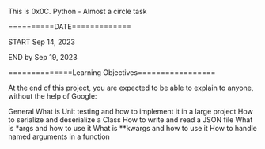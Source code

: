 This is 0x0C. Python - Almost a circle task

==========DATE=============

START Sep 14, 2023 

END by Sep 19, 2023 


==============Learning Objectives=================


At the end of this project, you are expected to be able to explain to anyone, without the help of Google:

General
What is Unit testing and how to implement it in a large project
How to serialize and deserialize a Class
How to write and read a JSON file
What is *args and how to use it
What is **kwargs and how to use it
How to handle named arguments in a function
